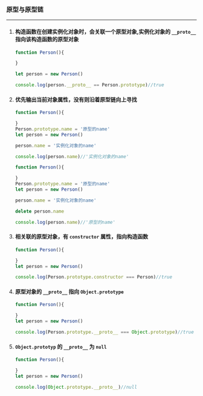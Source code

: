 ### 原型与原型链

---

1. #### 构造函数在创建实例化对象时，会关联一个原型对象,实例化对象的 `__proto__` 指向该构造函数的原型对象

   ```javascript
   function Person(){
   
   }
   
   let person = new Person()
   
   console.log(person.__proto__ == Person.prototype)//true
   ```

2. #### 优先输出当前对象属性，没有则沿着原型链向上寻找

   ```javascript
   function Person(){
   
   }
   Person.prototype.name = '原型的name'
   let person = new Person()
   
   person.name = '实例化对象的name'
   
   console.log(person.name)//'实例化对象的name'
   ```

   ```javascript
   function Person(){
   
   }
   Person.prototype.name = '原型的name'
   let person = new Person()
   
   person.name = '实例化对象的name'
   
   delete person.name
   
   console.log(person.name)//'原型的name'
   ```

3. #### 相关联的原型对象，有 `constructor` 属性，指向构造函数

   ```javascript
   function Person(){
   
   }
   let person = new Person()
   
   console.log(Person.prototype.constructor === Person)//true
   ```

4. #### 原型对象的 `__proto__` 指向 `Object.prototype` 

   ```javascript
   function Person(){
   
   }
   let person = new Person()
   
   console.log(Person.prototype.__proto__ === Object.prototype)//true
   ```

5. #### `Object.prototyp` 的 `__proto__` 为 `null` 

   ```javascript
   function Person(){
   
   }
   let person = new Person()
   
   console.log(Object.prototype.__proto__)//null
   ```

   

